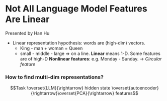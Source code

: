 # Not All Language Model Features Are Linear
Presented by Han Hu

* Linear representation hypothesis: words are (high-dim) vectors.
	* King - man + woman = Queen
	* small - middle - large => on a line.
**Linear** means 1-D. Some features are of high-D
**Nonlinear features**: e.g. Monday - Sunday. -> *Circular feature*

### How to find multi-dim representations?
$$Task \overset{LLM}{\rightarrow} hidden state \overset{autoencoder}{\rightarrow}\overset{PCA}{\rightarrow} features$$

